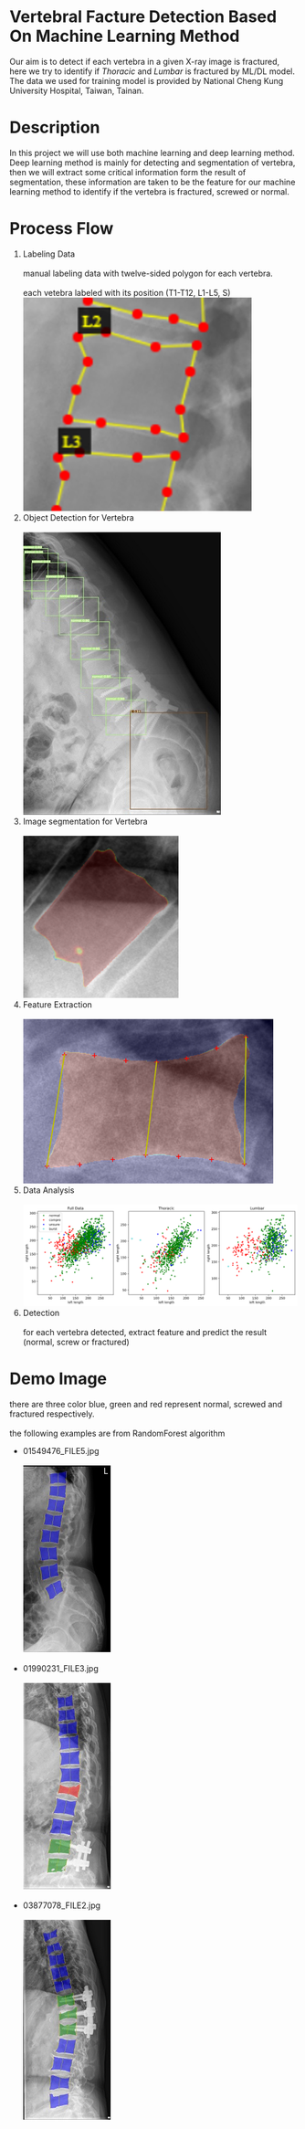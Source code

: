 # Vertebral Facture Detection Based On Machine Learning Method

Our aim is to detect if each vertebra in a given X-ray image is fractured, here we try to identify if *Thoracic* and *Lumbar* is fractured by ML/DL model. The data we used for training model is provided by National Cheng Kung University Hospital, Taiwan, Tainan.

# Description

In this project we will use both machine learning and deep learning method. Deep learning method is mainly for detecting and segmentation of vertebra, then we will extract some critical information form the result of segmentation, these information are taken to be the feature for our machine learning method to identify if the vertebra is fractured, screwed or normal.

# Process Flow

1. Labeling Data <br/><br/>
manual labeling data with twelve-sided polygon for each vertebra. <br/><br/>
each vetebra labeled with its position (T1-T12, L1-L5, S)
![image1](./image/manual_labeling.png)
2. Object Detection for Vertebra <br/><br/>
![image1](./image/DetectionDemo.jpg)
3. Image segmentation for Vertebra <br/><br/>
![image1](./image/unetdemo.png)
4. Feature Extraction <br/><br/>
![image1](./image/feat6.png)
5. Data Analysis <br/><br/>
![image1](./image/rl_scatter.jpg)
6. Detection <br/><br/>
for each vertebra detected, extract feature and predict the result (normal, screw or fractured)

# Demo Image

there are three color blue, green and red represent normal, screwed and fractured respectively.<br/><br/>
the following examples are from RandomForest algorithm
- 01549476_FILE5.jpg<br/><br/>
![image1](./image/01549476_FILE5.jpg)<br/><br/>
- 01990231_FILE3.jpg<br/><br/>
![image2](./image/01990231_FILE3.jpg)<br/><br/>
- 03877078_FILE2.jpg<br/><br/>
![image3](./image/03877078_FILE2.jpg)<br/><br/>
